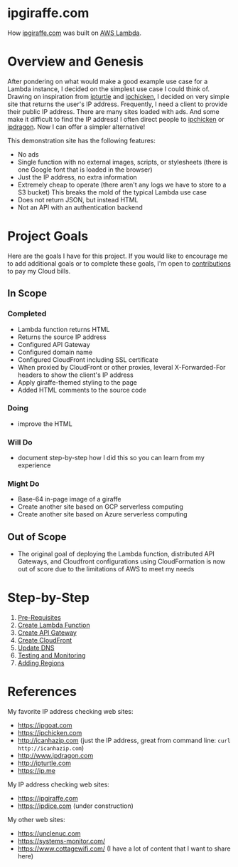 # ipgiraffe.com
How [ipgiraffe.com](https://www.ipgiraffe.com) was built on [AWS Lambda](https://aws.amazon.com/pm/lambda/).

# Overview and Genesis
After pondering on what would make a good example use case for a Lambda instance, I decided on the simplest use case I could think of. Drawing on inspiration from [ipturtle](http://ipturtle.com) and [ipchicken](https://ipchicken.com), I decided on very simple site that returns the user's IP address. Frequently, I need a client to provide their public IP address. There are many sites loaded with ads. And some make it difficult to find the IP address! I often direct people to [ipchicken](https://ipchicken.com) or [ipdragon](http://ipdragon.com). Now I can offer a simpler alternative!

This demonstration site has the following features:
- No ads
- Single function with no external images, scripts, or stylesheets (there is one Google font that is loaded in the browser)
- Just the IP address, no extra information
- Extremely cheap to operate (there aren't any logs we have to store to a S3 bucket)
This breaks the mold of the typical Lambda use case
- Does not return JSON, but instead HTML
- Not an API with an authentication backend

# Project Goals
Here are the goals I have for this project. If you would like to encourage me to add additional goals or to complete these goals,  I'm open to [contributions](https://account.venmo.com/u/unclenuc) to pay my Cloud bills.
## In Scope
### Completed
- Lambda function returns HTML
- Returns the source IP address
- Configured API Gateway
- Configured domain name
- Configured CloudFront including SSL certificate
- When proxied by CloudFront or other proxies, leveral X-Forwarded-For headers to show the client's IP address
- Apply giraffe-themed styling to the page
- Added HTML comments to the source code
### Doing
- improve the HTML
### Will Do
- document step-by-step how I did this so you can learn from my experience
### Might Do
- Base-64 in-page image of a giraffe
- Create another site based on GCP serverless computing
- Create another site based on Azure serverless computing
## Out of Scope
- The original goal of deploying the Lambda function, distributed API Gateways, and Cloudfront configurations using CloudFormation is now out of score due to the limitations of AWS to meet my needs

# Step-by-Step
1. [Pre-Requisites](1_Prerequisites.md)
2. [Create Lambda Function](2_Lambda_Function.md)
3. [Create API Gateway](3_API_Gateway.md)
4. [Create CloudFront](4_CloudFront.md)
5. [Update DNS](5_Route_53.md)
6. [Testing and Monitoring](6_Testing_and_Monitoring.md)
7. [Adding Regions](7_Regions.md)

# References
My favorite IP address checking web sites:
- https://ipgoat.com
- https://ipchicken.com
- http://icanhazip.com (just the IP address, great from command line: `curl http://icanhazip.com`)
- http://www.ipdragon.com
- http://ipturtle.com
- https://ip.me

My IP address checking web sites:
- https://ipgiraffe.com
- https://ipdice.com (under construction)

My other web sites:
- https://unclenuc.com
- https://systems-monitor.com/
- https://www.cottagewifi.com/ (I have a lot of content that I want to share here)
